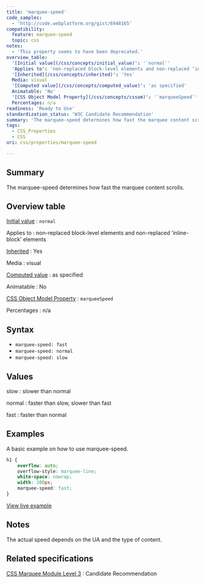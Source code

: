 ```yaml
---
title: 'marquee-speed'
code_samples:
  - 'http://code.webplatform.org/gist/6948165'
compatibility:
  feature: marquee-speed
  topic: css
notes:
  - 'This property seems to have been deprecated.'
overview_table:
  '[Initial value](/css/concepts/initial_value)': '`normal`'
  'Applies to': 'non-replaced block-level elements and non-replaced ’inline-block’ elements'
  '[Inherited](/css/concepts/inherited)': 'Yes'
  Media: visual
  '[Computed value](/css/concepts/computed_value)': 'as specified'
  Animatable: 'No'
  '[CSS Object Model Property](/css/concepts/cssom)': '`marqueeSpeed`'
  Percentages: n/a
readiness: 'Ready to Use'
standardization_status: 'W3C Candidate Recommendation'
summary: 'The marquee-speed determines how fast the marquee content scrolls.'
tags:
  - CSS_Properties
  - CSS
uri: css/properties/marquee-speed

---
```

## Summary

The marquee-speed determines how fast the marquee content scrolls.

## Overview table

[Initial value](/css/concepts/initial_value)
:   `normal`

Applies to
:   non-replaced block-level elements and non-replaced ’inline-block’ elements

[Inherited](/css/concepts/inherited)
:   Yes

Media
:   visual

[Computed value](/css/concepts/computed_value)
:   as specified

Animatable
:   No

[CSS Object Model Property](/css/concepts/cssom)
:   `marqueeSpeed`

Percentages
:   n/a

## Syntax

-   `marquee-speed: fast`
-   `marquee-speed: normal`
-   `marquee-speed: slow`

## Values

slow
:   slower than normal

normal
:   faster than slow, slower than fast

fast
:   faster than normal

## Examples

A basic example on how to use marquee-speed.

``` css
h1 {
    overflow: auto;
    overflow-style: marquee-line;
    white-space: nowrap;
    width: 200px;
    marquee-speed: fast;
}
```

[View live example](http://code.webplatform.org/gist/6948165)

## Notes

The actual speed depends on the UA and the type of content.

## Related specifications

[CSS Marquee Module Level 3](http://www.w3.org/TR/css3-marquee/#marquee-speed)
:   Candidate Recommendation
